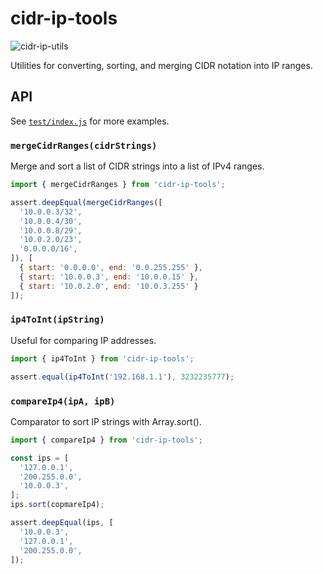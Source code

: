 # cidr-ip-tools

![cidr-ip-utils](https://github.com/cahna/cidr-ip-utils/workflows/cidr-ip-utils/badge.svg)

Utilities for converting, sorting, and merging CIDR notation into IP ranges.

## API

See [`test/index.js`](https://github.com/cahna/cidr-ip-utils/blob/master/test/index.js) for more examples.

### `mergeCidrRanges(cidrStrings)`

Merge and sort a list of CIDR strings into a list of IPv4 ranges.

```javascript
import { mergeCidrRanges } from 'cidr-ip-tools';

assert.deepEqual(mergeCidrRanges([
  '10.0.0.3/32',
  '10.0.0.4/30',
  '10.0.0.8/29',
  '10.0.2.0/23',
  '0.0.0.0/16',
]), [
  { start: '0.0.0.0', end: '0.0.255.255' },
  { start: '10.0.0.3', end: '10.0.0.15' },
  { start: '10.0.2.0', end: '10.0.3.255' }
]);
```

### `ip4ToInt(ipString)`

Useful for comparing IP addresses.

```javascript
import { ip4ToInt } from 'cidr-ip-tools';

assert.equal(ip4ToInt('192.168.1.1'), 3232235777);
```

### `compareIp4(ipA, ipB)`

Comparator to sort IP strings with Array.sort().

```javascript
import { compareIp4 } from 'cidr-ip-tools';

const ips = [
  '127.0.0.1',
  '200.255.0.0',
  '10.0.0.3',
];
ips.sort(copmareIp4);

assert.deepEqual(ips, [
  '10.0.0.3',
  '127.0.0.1',
  '200.255.0.0',
]);
```

